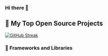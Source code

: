 ### Hi there 👋

 <summary><h2>📘 My Top Open Source Projects</h2></summary>

[![GitHub Streak](https://streak-stats.demolab.com?user=linas-ios&theme=dark&mode=weekly)](https://git.io/streak-stats)

  <h3>🧰 Frameworks and Libraries</h3>
